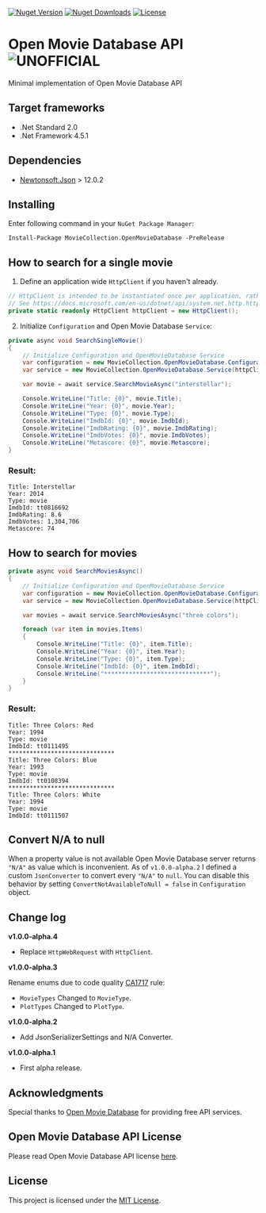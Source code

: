 ﻿[![Nuget Version](https://img.shields.io/nuget/v/MovieCollection.OpenMovieDatabase.svg?style=flat)](https://www.nuget.org/packages/MovieCollection.OpenMovieDatabase)
[![Nuget Downloads](https://img.shields.io/nuget/dt/MovieCollection.OpenMovieDatabase?color=red)](https://www.nuget.org/packages/MovieCollection.OpenMovieDatabase)
[![License](https://img.shields.io/github/license/peymanr34/open-movie-database.svg?style=flat)](LICENSE)

# Open Movie Database API ![UNOFFICIAL](https://img.shields.io/badge/UNOFFICIAL-red)
Minimal implementation of Open Movie Database API

## Target frameworks
- .Net Standard 2.0
- .Net Framework 4.5.1

## Dependencies
- [Newtonsoft.Json](https://www.newtonsoft.com/json) > 12.0.2

## Installing
Enter following command in your ```NuGet Package Manager```:
```
Install-Package MovieCollection.OpenMovieDatabase -PreRelease
```

## How to search for a single movie
1. Define an application wide `HttpClient` if you haven't already.
```csharp
// HttpClient is intended to be instantiated once per application, rather than per-use.
// See https://docs.microsoft.com/en-us/dotnet/api/system.net.http.httpclient
private static readonly HttpClient httpClient = new HttpClient();
```

2. Initialize `Configuration` and Open Movie Database `Service`:
```csharp
private async void SearchSingleMovie()
{
    // Initialize Configuration and OpenMovieDatabase Service
    var configuration = new MovieCollection.OpenMovieDatabase.Configuration("your-api-key-here");
    var service = new MovieCollection.OpenMovieDatabase.Service(httpClient, configuration);

    var movie = await service.SearchMovieAsync("interstellar");

    Console.WriteLine("Title: {0}", movie.Title);
    Console.WriteLine("Year: {0}", movie.Year);
    Console.WriteLine("Type: {0}", movie.Type);
    Console.WriteLine("ImdbId: {0}", movie.ImdbId);
    Console.WriteLine("ImdbRating: {0}", movie.ImdbRating);
    Console.WriteLine("ImdbVotes: {0}", movie.ImdbVotes);
    Console.WriteLine("Metascore: {0}", movie.Metascore);
}
```
### Result:
```
Title: Interstellar
Year: 2014
Type: movie
ImdbId: tt0816692
ImdbRating: 8.6
ImdbVotes: 1,304,706
Metascore: 74
```

## How to search for movies

```csharp
private async void SearchMoviesAsync()
{
    // Initialize Configuration and OpenMovieDatabase Service
    var configuration = new MovieCollection.OpenMovieDatabase.Configuration("your-api-key-here");
    var service = new MovieCollection.OpenMovieDatabase.Service(httpClient, configuration);

    var movies = await service.SearchMoviesAsync("three colors");

    foreach (var item in movies.Items)
    {
        Console.WriteLine("Title: {0}", item.Title);
        Console.WriteLine("Year: {0}", item.Year);
        Console.WriteLine("Type: {0}", item.Type);
        Console.WriteLine("ImdbId: {0}", item.ImdbId);
        Console.WriteLine("******************************");
    }
}
```
### Result:
```
Title: Three Colors: Red
Year: 1994
Type: movie
ImdbId: tt0111495
******************************
Title: Three Colors: Blue
Year: 1993
Type: movie
ImdbId: tt0108394
******************************
Title: Three Colors: White
Year: 1994
Type: movie
ImdbId: tt0111507
```

## Convert N/A to null
When a property value is not available Open Movie Database server returns `"N/A"` as value which is inconvenient. As of `v1.0.0-alpha.2` I defined a custom `JsonConverter` to convert every `"N/A"` to `null`. You can disable this behavior by setting `ConvertNotAvailableToNull = false` in `Configuration` object.

## Change log
**v1.0.0-alpha.4**
- Replace `HttpWebRequest` with `HttpClient`.

**v1.0.0-alpha.3**

Rename enums due to code quality [CA1717](https://docs.microsoft.com/en-us/visualstudio/code-quality/ca1717-only-flagsattribute-enums-should-have-plural-names) rule:
- `MovieTypes` Changed to `MovieType`.
- `PlotTypes` Changed to `PlotType`.

**v1.0.0-alpha.2**
- Add JsonSerializerSettings and N/A Converter.

**v1.0.0-alpha.1**
- First alpha release.

## Acknowledgments
Special thanks to [Open Movie Database](https://www.omdbapi.com) for providing free API services. 

## Open Movie Database API License
Please read Open Movie Database API license [here](https://www.omdbapi.com).

## License
This project is licensed under the [MIT License](LICENSE).